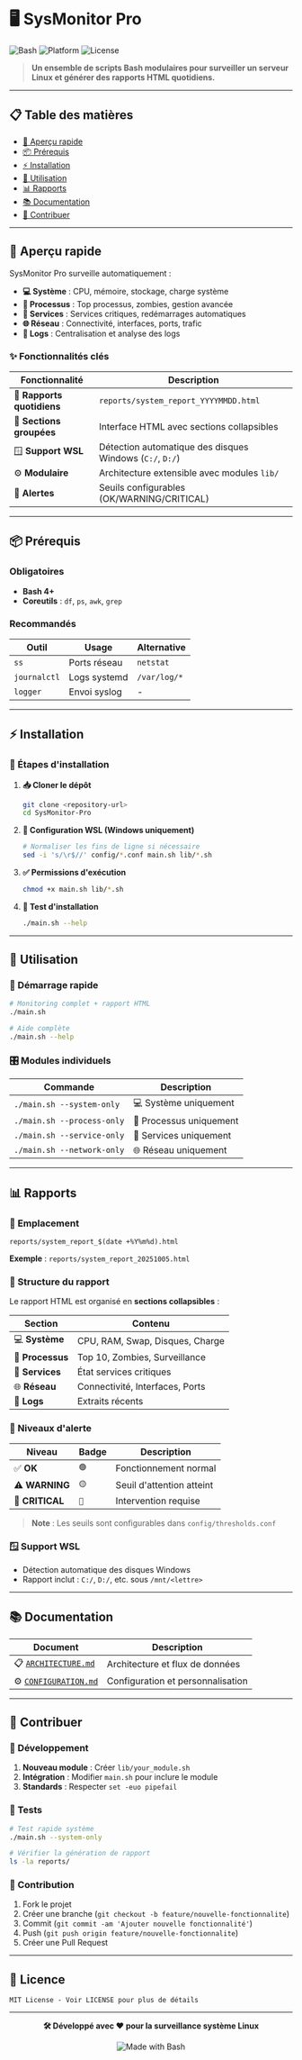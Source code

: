 # 🖥️ SysMonitor Pro

![Bash](https://img.shields.io/badge/Bash-4%2B-4EAA25?style=flat-square&logo=gnu-bash&logoColor=white)
![Platform](https://img.shields.io/badge/Platform-Linux%20%7C%20WSL-0078D4?style=flat-square&logo=linux&logoColor=white)
![License](https://img.shields.io/badge/License-MIT-green?style=flat-square)

> **Un ensemble de scripts Bash modulaires pour surveiller un serveur Linux et générer des rapports HTML quotidiens.**

---

## 📋 Table des matières

- [🚀 Aperçu rapide](#-aperçu-rapide)
- [📦 Prérequis](#-prérequis)
- [⚡ Installation](#-installation)
- [🎯 Utilisation](#-utilisation)
- [📊 Rapports](#-rapports)
- [📚 Documentation](#-documentation)
- [🤝 Contribuer](#-contribuer)

---

## 🚀 Aperçu rapide

SysMonitor Pro surveille automatiquement :
- **💻 Système** : CPU, mémoire, stockage, charge système
- **🔄 Processus** : Top processus, zombies, gestion avancée
- **🔧 Services** : Services critiques, redémarrages automatiques
- **🌐 Réseau** : Connectivité, interfaces, ports, trafic
- **📝 Logs** : Centralisation et analyse des logs

### ✨ Fonctionnalités clés

| Fonctionnalité | Description |
|---|---|
| 📅 **Rapports quotidiens** | `reports/system_report_YYYYMMDD.html` |
| 📂 **Sections groupées** | Interface HTML avec sections collapsibles |
| 🪟 **Support WSL** | Détection automatique des disques Windows (`C:/`, `D:/`) |
| ⚙️ **Modulaire** | Architecture extensible avec modules `lib/` |
| 🚨 **Alertes** | Seuils configurables (OK/WARNING/CRITICAL) |

---

## 📦 Prérequis

### Obligatoires
- **Bash 4+**
- **Coreutils** : `df`, `ps`, `awk`, `grep`

### Recommandés
| Outil | Usage | Alternative |
|---|---|---|
| `ss` | Ports réseau | `netstat` |
| `journalctl` | Logs systemd | `/var/log/*` |
| `logger` | Envoi syslog | - |

---

## ⚡ Installation
### 🔧 Étapes d'installation

1. **📥 Cloner le dépôt**
   ```bash
   git clone <repository-url>
   cd SysMonitor-Pro
   ```

2. **🔧 Configuration WSL (Windows uniquement)**
   ```bash
   # Normaliser les fins de ligne si nécessaire
   sed -i 's/\r$//' config/*.conf main.sh lib/*.sh
   ```

3. **✅ Permissions d'exécution**
   ```bash
   chmod +x main.sh lib/*.sh
   ```

4. **🚀 Test d'installation**
   ```bash
   ./main.sh --help
   ```

---

## 🎯 Utilisation

### 🏃 Démarrage rapide

```bash
# Monitoring complet + rapport HTML
./main.sh

# Aide complète
./main.sh --help
```

### 🎛️ Modules individuels

| Commande | Description |
|---|---|
| `./main.sh --system-only` | 💻 Système uniquement |
| `./main.sh --process-only` | 🔄 Processus uniquement |
| `./main.sh --service-only` | 🔧 Services uniquement |
| `./main.sh --network-only` | 🌐 Réseau uniquement |

---

## 📊 Rapports

### 📍 Emplacement
```
reports/system_report_$(date +%Y%m%d).html
```
**Exemple** : `reports/system_report_20251005.html`

### 🎨 Structure du rapport

Le rapport HTML est organisé en **sections collapsibles** :

| Section | Contenu |
|---|---|
| 💻 **Système** | CPU, RAM, Swap, Disques, Charge |
| 🔄 **Processus** | Top 10, Zombies, Surveillance |
| 🔧 **Services** | État services critiques |
| 🌐 **Réseau** | Connectivité, Interfaces, Ports |
| 📝 **Logs** | Extraits récents |

### 🚨 Niveaux d'alerte

| Niveau | Badge | Description |
|---|---|---|
| ✅ **OK** | `🟢` | Fonctionnement normal |
| ⚠️ **WARNING** | `🟡` | Seuil d'attention atteint |
| 🚨 **CRITICAL** | `🔴` | Intervention requise |

> **Note** : Les seuils sont configurables dans `config/thresholds.conf`

### 🪟 Support WSL
- Détection automatique des disques Windows
- Rapport inclut : `C:/`, `D:/`, etc. sous `/mnt/<lettre>`

---

## 📚 Documentation

| Document | Description |
|---|---|
| 📋 [`ARCHITECTURE.md`](ARCHITECTURE.md) | Architecture et flux de données |
| ⚙️ [`CONFIGURATION.md`](CONFIGURATION.md) | Configuration et personnalisation |

---

## 🤝 Contribuer

### 🔧 Développement

1. **Nouveau module** : Créer `lib/your_module.sh`
2. **Intégration** : Modifier `main.sh` pour inclure le module
3. **Standards** : Respecter `set -euo pipefail`

### 🧪 Tests

```bash
# Test rapide système
./main.sh --system-only

# Vérifier la génération de rapport
ls -la reports/
```

### 📝 Contribution

1. Fork le projet
2. Créer une branche (`git checkout -b feature/nouvelle-fonctionnalite`)
3. Commit (`git commit -am 'Ajouter nouvelle fonctionnalité'`)
4. Push (`git push origin feature/nouvelle-fonctionnalite`)
5. Créer une Pull Request

---

## 📄 Licence

```
MIT License - Voir LICENSE pour plus de détails
```

---

<div align="center">

**🛠️ Développé avec ❤️ pour la surveillance système Linux**

![Made with Bash](https://img.shields.io/badge/Made%20with-Bash-1f425f.svg?style=flat-square)

</div>
